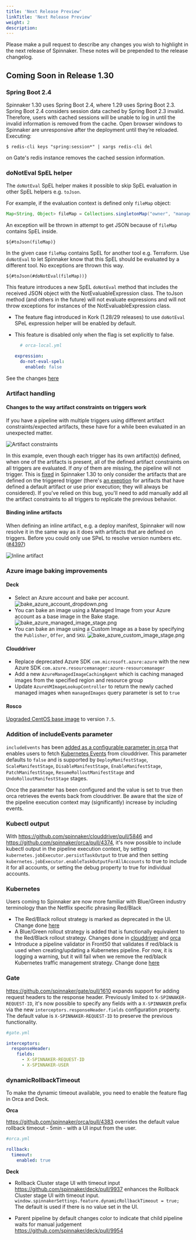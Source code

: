 ```yaml
---
title: 'Next Release Preview'
linkTitle: 'Next Release Preview'
weight: 2
description:
---
```


Please make a pull request to describe any changes you wish to highlight
in the next release of Spinnaker. These notes will be prepended to the release
changelog.

## Coming Soon in Release 1.30

### Spring Boot 2.4

Spinnaker 1.30 uses Spring Boot 2.4, where 1.29 uses Spring Boot 2.3.  Spring
Boot 2.4 considers session data cached by Spring Boot 2.3 invalid.  Therefore,
users with cached sessions will be unable to log in until the invalid
information is removed from the cache.  Open browser windows to Spinnaker are
unresponsive after the deployment until they’re reloaded.  Executing:

    $ redis-cli keys "spring:session*" | xargs redis-cli del

on Gate's redis instance removes the cached session information.

### doNotEval SpEL helper

The `doNotEval` SpEL helper makes it possible to skip SpEL evaluation in other SpEL helpers e.g. `toJson`.

For example, if the evaluation context is defined only `fileMap` object:

```java
Map<String, Object> fileMap = Collections.singletonMap("owner", "managed-by-${team}");
```

An exception will be thrown in attempt to get JSON because of `fileMap` contains SpEL inside.

```shell
${#toJson(fileMap)}
```

In the given case `fileMap` contains SpEL for another tool e.g. Terraform. Use `doNotEval` to let Spinnaker know
that this SpEL should be evaluated by a different tool. No exceptions are thrown this way.

```shell
${#toJson(#doNotEval(fileMap))}
```

This feature introduces a new SpEL `doNotEval` method that includes the received JSON object with the NotEvaluableExpression class. 
The toJson method (and others in the future) will not evaluate expressions and will not throw exceptions for instances of the NotEvaluableExpression class.
- The feature flag introduced in Kork (1.28/29 releases) to use `doNotEval` SPeL expression helper will be enabled by default.
- This feature is disabled only when the flag is set explicitly to false.

  ```yaml
    # orca-local.yml
  
  expression:
    do-not-eval-spel:
      enabled: false
  ```
See the changes [here](https://github.com/spinnaker/kork/pull/978)

### Artifact handling

#### Changes to the way artifact constraints on triggers work

If you have a pipeline with multiple triggers using different artifact constraints/expected artifacts, these have for a while been evaluated in an unexpected matter.

![Artifact constraints](artifact_constraints.png)

In this example, even though each trigger has its own artifact(s) defined, when one of the artifacts is present, all of the defined artifact constraints on all triggers are evaluated. If _any_ of them are missing, the pipeline will not trigger. This is [fixed](https://github.com/spinnaker/orca/pull/4322) in Spinnaker 1.30 to only consider the artifacts that are defined on the triggered trigger (there's [an exeption](https://github.com/spinnaker/orca/pull/4397/files#diff-b25c50ecaceee2f8b0ae1ddc77fc92d48d16fb7ff9d15d27612685f1985b2a1eR241-R243) for artifacts that have defined a default artifact or use prior execution; they will always be considered). If you've relied on this bug, you'll need to add manually add all the artifact constraints to all triggers to replicate the previous behavior.

#### Binding inline artifacts

When defining an inline artifact, e.g. a deploy manifest, Spinnaker will now resolve it in the same way as it does with artifacts that are defined on triggers. Before you could only use SPeL to resolve version numbers etc. ([#4397](https://github.com/spinnaker/orca/pull/4397/files#diff-b25c50ecaceee2f8b0ae1ddc77fc92d48d16fb7ff9d15d27612685f1985b2a1eR146-R147))

![Inline artifact](inline_artifact.png)

### Azure image baking improvements

#### Deck

- Select an Azure account and bake per account.
  ![bake_azure_account_dropdown.png](bake_azure_account_dropdown.png)
- You can bake an image using a Managed Image from your Azure account as a base image in the Bake stage.
  ![bake_azure_managed_image_stage.png](bake_azure_managed_image_stage.png)
- You can bake an image using a Custom Image as a base by specifying the `Publisher`, `Offer`, and `SKU`.
  ![bake_azure_custom_image_stage.png](bake_azure_custom_image_stage.png)

#### Clouddriver

- Replace deprecated Azure SDK `com.microsoft.azure:azure` with the new Azure SDK `com.azure.resourcemanager:azure-resourcemanager`
- Add a new `AzureManagedImageCachingAgent` which is caching managed images from the specified region and resource group
- Update `AzureVMImageLookupController` to return the newly cached managed images when `managedImages` query parameter is set to `true`

#### Rosco

[Upgraded CentOS base image](https://github.com/spinnaker/rosco/pull/916) to version `7.5`.

### Addition of includeEvents parameter
`includeEvents` has been [added as a configurable parameter in orca](https://github.com/spinnaker/orca/pull/4301) that enables users to fetch [Kubernetes Events](https://kubernetes.io/docs/reference/kubernetes-api/cluster-resources/event-v1/) from clouddriver. This parameter defaults to `false` and is supported by `DeployManifestStage`, `ScaleManifestStage`, `DisableManifestStage`, `EnableManifestStage`, `PatchManifestStage`, `ResumeRolloutManifestStage` and `UndoRolloutManifestStage` stages.

Once the parameter has been configured and the value is set to true then orca retrieves the events back from clouddriver. Be aware that the size of the pipeline execution context may (significantly) increase by including events.

### Kubectl output

With https://github.com/spinnaker/clouddriver/pull/5846 and https://github.com/spinnaker/orca/pull/4374, it's now possible to include kubectl output in the pipeline execution context, by setting `kubernetes.jobExecutor.persistTaskOutput` to true and then setting `kubernetes.jobExecutor.enableTaskOutputForAllAccounts` to true to include it for all accounts, or setting the debug property to true for individual accounts.

### Kubernetes

Users coming to Spinnaker are now more familiar with Blue/Green industry terminology than the Netflix specific phrasing Red/Black

- The Red/Black rollout strategy is marked as deprecated in the UI. Change done [here](https://github.com/spinnaker/deck/pull/9911)
- A Blue/Green rollout strategy is added that is functionally equivalent to the Red/Black rollout strategy. Changes done in [clouddriver](https://github.com/spinnaker/clouddriver/pull/5811) and [orca](https://github.com/spinnaker/orca/pull/4332)
- Introduce a pipeline validator in Front50 that validates if red/black is used when creating/updating a Kubernetes pipeline.  For now, it is logging a warning, but it will fail when we remove the red/black Kubernetes traffic management strategy. Change done [here](https://github.com/spinnaker/front50/pull/1176)

### Gate

https://github.com/spinnaker/gate/pull/1610 expands support for adding request headers to the response header.  Previously limited to `X-SPINNAKER-REQUEST-ID`, it's now possible to specify any fields with a `X-SPINNAKER` prefix via the new `interceptors.responseHeader.fields` configuration property.  The default value is `X-SPINNAKER-REQUEST-ID` to preserve the previous functionality.

```yaml
#gate.yml

interceptors:
  responseHeader:
    fields:
      - X-SPINNAKER-REQUEST-ID
      - X-SPINNAKER-USER
```

### dynamicRollbackTimeout

To make the dynamic timeout available, you need to enable the feature flag in Orca and Deck.

**Orca**

https://github.com/spinnaker/orca/pull/4383 overrides the default value rollback timeout - 5min - with a UI input from the user.

``` yaml
#orca.yml

rollback:
  timeout:
    enabled: true
```

**Deck**

- Rollback Cluster stage UI with timeout input 
https://github.com/spinnaker/deck/pull/9937 enhances the Rollback Cluster stage UI with timeout input.
`window.spinnakerSettings.feature.dynamicRollbackTimeout = true;`
The default is used if there is no value set in the UI.


- Parent pipeline by default changes color to indicate that child pipeline waits for manual judgement 
https://github.com/spinnaker/deck/pull/9954 
